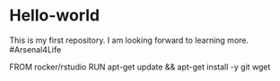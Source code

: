 # Hello-world
This is my first repository.
I am looking forward to learning more.
#Arsenal4Life

FROM rocker/rstudio
RUN apt-get update && apt-get install -y git wget
